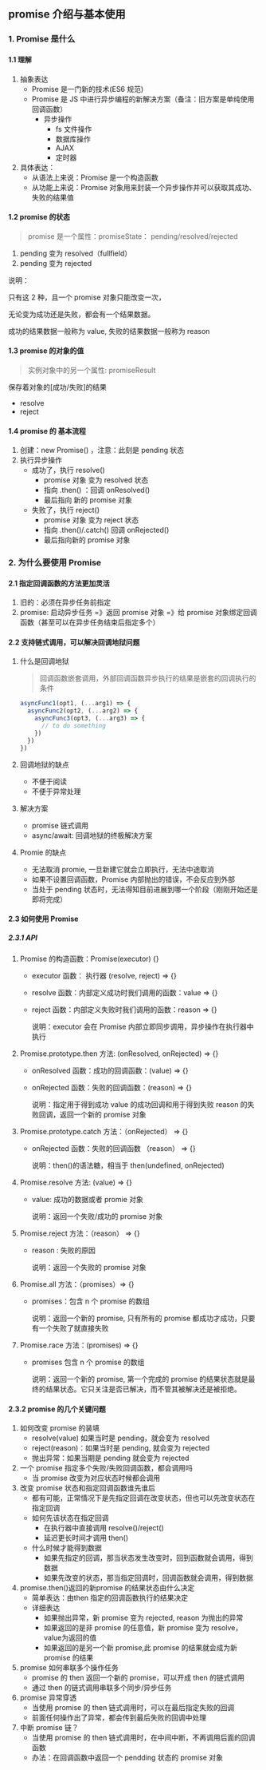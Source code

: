 ## promise 介绍与基本使用

### 1. Promise 是什么

#### 1.1 理解

1. 抽象表达
   - Promise 是一门新的技术(ES6 规范)
   - Promise 是 JS 中进行异步编程的新解决方案（备注：旧方案是单纯使用回调函数）
     - 异步操作
       - fs 文件操作
       - 数据库操作
       - AJAX
       - 定时器
2. 具体表达：
   - 从语法上来说：Promise 是一个构造函数
   - 从功能上来说：Promise 对象用来封装一个异步操作并可以获取其成功、失败的结果值

#### 1.2 promise 的状态

> promise 是一个属性：promiseState： pending/resolved/rejected

1. pending 变为 resolved（fullfield）
2. pending 变为 rejected

说明：

只有这 2 种，且一个 promise 对象只能改变一次，

无论变为成功还是失败，都会有一个结果数据。

成功的结果数据一般称为 value, 失败的结果数据一般称为 reason

#### 1.3 promise 的对象的值

> 实例对象中的另一个属性: promiseResult

保存着对象的[成功/失败]的结果

- resolve
- reject

#### 1.4 promise 的 基本流程

1. 创建：new Promise() ，注意：此刻是 pending 状态
2. 执行异步操作
   - 成功了，执行 resolve()
     - promise 对象 变为 resolved 状态
     - 指向 .then() ：回调 onResolved()
     - 最后指向 新的 promise 对象
   - 失败了，执行 reject()
     - promise 对象 变为 reject 状态
     - 指向 .then()/.catch() 回调 onRejected()
     - 最后指向新的 promise 对象

### 2. 为什么要使用 Promise

#### 2.1 指定回调函数的方法更加灵活

1. 旧的：必须在异步任务前指定
2. promise: 启动异步任务 =》返回 promise 对象 =》给 promise 对象绑定回调函数（甚至可以在异步任务结束后指定多个）

#### 2.2 支持链式调用，可以解决回调地狱问题

1. 什么是回调地狱

   > 回调函数嵌套调用，外部回调函数异步执行的结果是嵌套的回调执行的条件

   ```javascript
   asyncFunc1(opt1, (...arg1) => {
     asyncFunc2(opt2, (...arg2) => {
       asyncFunc3(opt3, (...arg3) => {
         // to do something
       })
     })
   })
   ```

2. 回调地狱的缺点

   - 不便于阅读
   - 不便于异常处理

3. 解决方案

   - promise 链式调用
   - async/await: 回调地狱的终极解决方案

4. Promie 的缺点

   - 无法取消 promie, 一旦新建它就会立即执行，无法中途取消
   - 如果不设置回调函数，Promise 内部抛出的错误，不会反应到外部
   - 当处于 pending 状态时，无法得知目前进展到哪一个阶段（刚刚开始还是即将完成）

#### 2.3 如何使用 Promise

##### 2.3.1 API

1. Promise 的构造函数：Promise(executor) {}

   - executor 函数： 执行器 (resolve, reject) => {}

   - resolve 函数：内部定义成功时我们调用的函数：value => {}

   - reject 函数：内部定义失败时我们调用的函数：reason => {}

     说明：executor 会在 Promise 内部立即同步调用，异步操作在执行器中执行

2. Promise.prototype.then 方法: (onResolved, onRejected) => {}

   - onResolved 函数：成功的回调函数：(value) => {}

   - onRejected 函数：失败的回调函数：(reason) => {}

     说明：指定用于得到成功 value 的成功回调和用于得到失败 reason 的失败回调，返回一个新的 promise 对象

3. Promise.prototype.catch 方法：（onRejected） => {}

   - onRejected 函数：失败的回调函数 （reason） => {}

     说明：then()的语法糖，相当于 then(undefined, onRejected)

4. Promise.resolve 方法: (value) => {}

   - value: 成功的数据或者 promie 对象

     说明：返回一个失败/成功的 promise 对象

5. Promise.reject 方法：（reason） => {}

   - reason : 失败的原因

     说明：返回一个失败的 promise 对象

6. Promise.all 方法：（promises）=> {}

   - promises：包含 n 个 promise 的数组

     说明：返回一个新的 promise, 只有所有的 promise 都成功才成功，只要有一个失败了就直接失败

7. Promise.race 方法：(promises) => {}

   - promises 包含 n 个 promise 的数组

     说明：返回一个新的 promise, 第一个完成的 promise 的结果状态就是最终的结果状态。它只关注是否已解决，而不管其被解决还是被拒绝。

#### 2.3.2 promise 的几个关键问题

1. 如何改变 promise 的装填
   - resolve(value) 如果当时是 pending，就会变为 resolved
   - reject(reason)：如果当时是 pending, 就会变为 rejected
   - 抛出异常：如果当期是 pending 就会变为 rejected
2. 一个 promise 指定多个失败/失败回调函数，都会调用吗
   - 当 promise 改变为对应状态时候都会调用
3. 改变 promise 状态和指定回调函数谁先谁后
   - 都有可能，正常情况下是先指定回调在改变状态，但也可以先改变状态在指定回调
   - 如何先该状态在指定回调
     - 在执行器中直接调用 resolve()/reject()
     - 延迟更长时间才调用 then()
   - 什么时候才能得到数据
     - 如果先指定的回调，那当状态发生改变时，回到函数就会调用，得到数据
     - 如果先改变的状态，那当指定回调时，回调函数就会调用，得到数据
4. promise.then()返回的新promise 的结果状态由什么决定
   * 简单表达：由then 指定的回调函数执行的结果决定
   * 详细表达
     * 如果抛出异常，新 promise 变为 rejected, reason 为抛出的异常
     * 如果返回的是非 promise 的任意值，新 promise 变为 resolve，value为返回的值
     * 如果返回的是另一个新 promise,此 promise 的结果就会成为新 promise 的结果
5. promise 如何串联多个操作任务
   * promise 的 then 返回一个新的 promise，可以开成 then 的链式调用
   * 通过 then 的链式调用串联多个同步/异步任务
6. promise 异常穿透
   * 当使用 promise 的 then 链式调用时，可以在最后指定失败的回调
   * 前面任何操作出了异常，都会传到最后失败的回调中处理
7. 中断 promise 链？
   * 当使用 promise 的 then 链式调用时，在中间中断，不再调用后面的回调函数
   * 办法：在回调函数中返回一个 pendding 状态的 promise 对象

